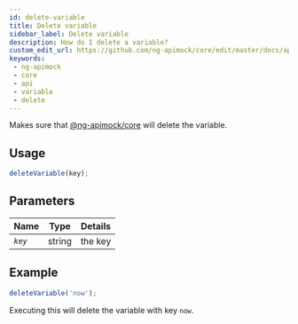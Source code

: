 ```yaml
---
id: delete-variable
title: Delete variable
sidebar_label: Delete variable
description: How do I delete a variable?
custom_edit_url: https://github.com/ng-apimock/core/edit/master/docs/api/delete-variable.md
keywords:
 - ng-apimock
 - core
 - api
 - variable
 - delete
---
```

Makes sure that [@ng-apimock/core](https://github.com/ng-apimock/core) will delete the variable.

## Usage
```typescript
deleteVariable(key);
```
 
## Parameters
| Name | Type | Details |
| ---- | ---- | ------- |
| <code><var>key</var></code> | string | the key |
 
## Example 
```typescript
deleteVariable('now');
```
Executing this will delete the variable with key `now`.
